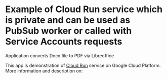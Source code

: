 # Example of Cloud Run service which is private and can be used as PubSub worker or called with Service Accounts requests 

Application converts Docx file to PDF via Libreoffice

This app is demonstration of [Cloud Run](https://cloud.google.com/run/) service on Google Cloud Platform.
More information and description on:
 
  

